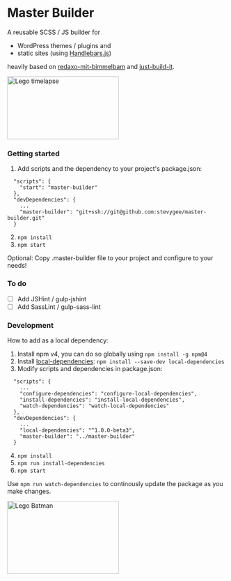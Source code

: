 # Master Builder
A reusable SCSS / JS builder for
- WordPress themes / plugins and
- static sites (using [Handlebars.js](handlebarsjs.com))

heavily based on [redaxo-mit-bimmelbam](https://github.com/FriendsOfREDAXO/redaxo-mit-bimmelbam) and [just-build-it](https://github.com/sympletech/just-build-it).

<img src="https://media.giphy.com/media/3ZALZoBtI1KJa/giphy.gif" alt="Lego timelapse" width="256" height="144">

### Getting started
1. Add scripts and the dependency to your project's package.json:
```
  "scripts": {
    "start": "master-builder"
  },
  "devDependencies": {
    ...
    "master-builder": "git+ssh://git@github.com:stevygee/master-builder.git"
  }
```
2. ```npm install```
3. ```npm start```

Optional: Copy .master-builder file to your project and configure to your needs!

### To do
- [ ] Add JSHint / gulp-jshint
- [ ] Add SassLint / gulp-sass-lint

### Development
How to add as a local dependency:
1. Install npm v4, you can do so globally using ```npm install -g npm@4```
2. Install [local-dependencies](https://github.com/aam229/local-dependencies): ```npm install --save-dev local-dependencies```
3. Modify scripts and dependencies in package.json:
```
  "scripts": {
    ...
    "configure-dependencies": "configure-local-dependencies",
    "install-dependencies": "install-local-dependencies",
    "watch-dependencies": "watch-local-dependencies"
  },
  "devDependencies": {
    ...
    "local-dependencies": "^1.0.0-beta3",
    "master-builder": "../master-builder"
  }
```
4. ```npm install```
5. ```npm run install-dependencies```
6. ```npm start```

Use ```npm run watch-dependencies``` to continously update the package as you make changes.

<img src="https://media.giphy.com/media/JJhiRdcYfcokU/giphy.gif" alt="Lego Batman" width="256" height="167">
